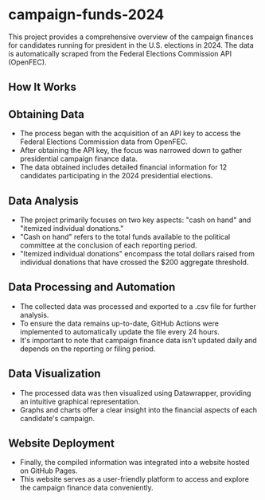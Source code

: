 # campaign-funds-2024

This project provides a comprehensive overview of the campaign finances for candidates running for president in the U.S. elections in 2024. The data is automatically scraped from the Federal Elections Commission API (OpenFEC).

## How It Works

## Obtaining Data
- The process began with the acquisition of an API key to access the Federal Elections Commission data from OpenFEC.
- After obtaining the API key, the focus was narrowed down to gather presidential campaign finance data.
- The data obtained includes detailed financial information for 12 candidates participating in the 2024 presidential elections.

## Data Analysis
- The project primarily focuses on two key aspects: "cash on hand" and "itemized individual donations."
- "Cash on hand" refers to the total funds available to the political committee at the conclusion of each reporting period.
- "Itemized individual donations" encompass the total dollars raised from individual donations that have crossed the $200 aggregate threshold.

## Data Processing and Automation
- The collected data was processed and exported to a .csv file for further analysis.
- To ensure the data remains up-to-date, GitHub Actions were implemented to automatically update the file every 24 hours.
- It's important to note that campaign finance data isn't updated daily and depends on the reporting or filing period.

## Data Visualization
- The processed data was then visualized using Datawrapper, providing an intuitive graphical representation.
- Graphs and charts offer a clear insight into the financial aspects of each candidate's campaign.

## Website Deployment
- Finally, the compiled information was integrated into a website hosted on GitHub Pages.
- This website serves as a user-friendly platform to access and explore the campaign finance data conveniently.


